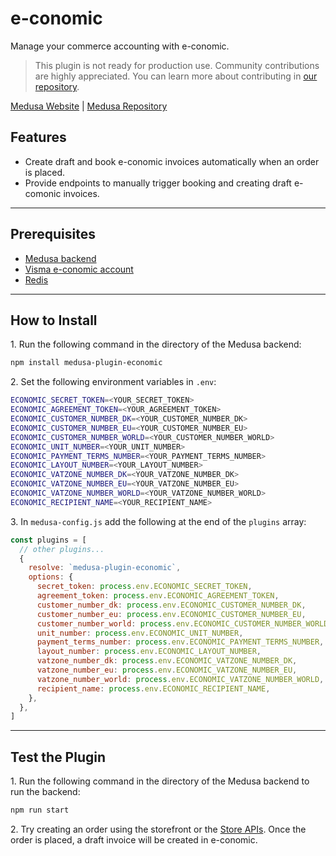 # e-conomic

Manage your commerce accounting with e-conomic.

> This plugin is not ready for production use. Community contributions are highly appreciated. You can learn more about contributing in [our repository](https://github.com/medusajs/medusa/blob/master/CONTRIBUTING.md).

[Medusa Website](https://medusajs.com/) | [Medusa Repository](https://github.com/medusajs/medusa)

## Features

- Create draft and book e-conomic invoices automatically when an order is placed.
- Provide endpoints to manually trigger booking and creating draft e-comonic invoices.

---

## Prerequisites

- [Medusa backend](https://docs.medusajs.com/development/backend/install)
- [Visma e-conomic account](https://www.e-conomic.com/developer/connect)
- [Redis](https://docs.medusajs.com/development/backend/prepare-environment#redis)

---

## How to Install

1\. Run the following command in the directory of the Medusa backend:

  ```bash
  npm install medusa-plugin-economic
  ```

2\. Set the following environment variables in `.env`:

  ```bash
  ECONOMIC_SECRET_TOKEN=<YOUR_SECRET_TOKEN>
  ECONOMIC_AGREEMENT_TOKEN=<YOUR_AGREEMENT_TOKEN>
  ECONOMIC_CUSTOMER_NUMBER_DK=<YOUR_CUSTOMER_NUMBER_DK>
  ECONOMIC_CUSTOMER_NUMBER_EU=<YOUR_CUSTOMER_NUMBER_EU>
  ECONOMIC_CUSTOMER_NUMBER_WORLD=<YOUR_CUSTOMER_NUMBER_WORLD>
  ECONOMIC_UNIT_NUMBER=<YOUR_UNIT_NUMBER>
  ECONOMIC_PAYMENT_TERMS_NUMBER=<YOUR_PAYMENT_TERMS_NUMBER>
  ECONOMIC_LAYOUT_NUMBER=<YOUR_LAYOUT_NUMBER>
  ECONOMIC_VATZONE_NUMBER_DK=<YOUR_VATZONE_NUMBER_DK>
  ECONOMIC_VATZONE_NUMBER_EU=<YOUR_VATZONE_NUMBER_EU>
  ECONOMIC_VATZONE_NUMBER_WORLD=<YOUR_VATZONE_NUMBER_WORLD>
  ECONOMIC_RECIPIENT_NAME=<YOUR_RECIPIENT_NAME>
  ```

3\. In `medusa-config.js` add the following at the end of the `plugins` array:

  ```js
  const plugins = [
    // other plugins...
    {
      resolve: `medusa-plugin-economic`,
      options: {
        secret_token: process.env.ECONOMIC_SECRET_TOKEN,
        agreement_token: process.env.ECONOMIC_AGREEMENT_TOKEN,
        customer_number_dk: process.env.ECONOMIC_CUSTOMER_NUMBER_DK,
        customer_number_eu: process.env.ECONOMIC_CUSTOMER_NUMBER_EU,
        customer_number_world: process.env.ECONOMIC_CUSTOMER_NUMBER_WORLD,
        unit_number: process.env.ECONOMIC_UNIT_NUMBER,
        payment_terms_number: process.env.ECONOMIC_PAYMENT_TERMS_NUMBER,
        layout_number: process.env.ECONOMIC_LAYOUT_NUMBER,
        vatzone_number_dk: process.env.ECONOMIC_VATZONE_NUMBER_DK,
        vatzone_number_eu: process.env.ECONOMIC_VATZONE_NUMBER_EU,
        vatzone_number_world: process.env.ECONOMIC_VATZONE_NUMBER_WORLD,
        recipient_name: process.env.ECONOMIC_RECIPIENT_NAME,
      },
    },
  ]
  ```

---

## Test the Plugin

1\. Run the following command in the directory of the Medusa backend to run the backend:

  ```bash
  npm run start
  ```

2\. Try creating an order using the storefront or the [Store APIs](https://docs.medusajs.com/api/store#tag/Cart). Once the order is placed, a draft invoice will be created in e-conomic.
